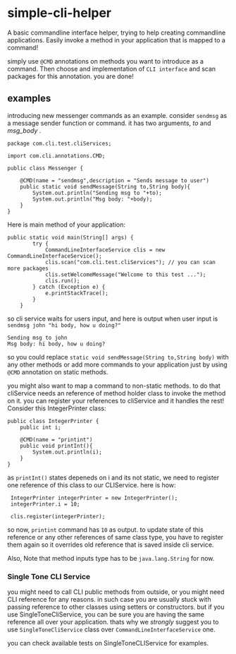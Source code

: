 # simple-cli-helper

A basic commandline interface helper, trying to help creating commandline applications. Easily invoke a method in your application that is mapped to a command!

simply use `@CMD` annotations on methods you want to introduce as a command. Then choose and implementation of `CLI interface` and scan packages for this annotation. you are done!

## examples

introducing new messenger commands as an example. consider `sendmsg` as a message sender function or command. it has two arguments, *to* and *msg_body* .

```
package com.cli.test.cliServices;

import com.cli.annotations.CMD;

public class Messenger {

    @CMD(name = "sendmsg",description = "Sends message to user")
    public static void sendMessage(String to,String body){
        System.out.println("Sending msg to "+to);
        System.out.println("Msg body: "+body);
    }
}
```

Here is main method of your application:

```
public static void main(String[] args) {
        try {
            CommandLineInterfaceService clis = new CommandLineInterfaceService();
            clis.scan("com.cli.test.cliServices"); // you can scan more packages
            clis.setWelcomeMessage("Welcome to this test ...");
            clis.run();
        } catch (Exception e) {
            e.printStackTrace();
        }
    }
```

so cli service waits for users input, and here is output when user input is ```sendmsg john "hi body, how u doing?"```

```
Sending msg to john
Msg body: hi body, how u doing?
```

so you could replace ```static void sendMessage(String to,String body)``` with any other methods or add more commands to your application just by using ```@CMD``` annotation on static methods.

you might also want to map a command to non-static methods. to do that cliService needs an reference of method holder class to invoke the method on it. you can register your references to cliService and it handles the rest!
Consider this IntegerPrinter class:

```
public class IntegerPrinter {
    public int i;

    @CMD(name = "printint")
    public void printInt(){
        System.out.println(i);
    }
}
```
as ```printInt()``` states depeneds on i and its not static, we need to register one reference of this class to our CLIService. here is how:

```
 IntegerPrinter integerPrinter = new IntegerPrinter();
 integerPrinter.i = 10;

 clis.register(integerPrinter);
```
so now, `printint` command has `10` as output. to update state of this reference or any other references of same class type, you have to register them again so it overrides old reference that is saved inside cli service.
 
Also, Note that method inputs type has to be ```java.lang.String``` for now. 

### Single Tone CLI Service

you might need to call CLI public methods from outside, or you might need CLI reference for any reasons. in such case you are usually stuck with passing reference to other classes using setters or constructors.
but if you use SingleToneCliService, you can be sure you are having the same reference all over your application. thats why we *strongly* suggest you to use ```SingleToneCliService``` class over ```CommandLineInterfaceService``` one.

you can check available tests on SingleToneCLIService for examples.
